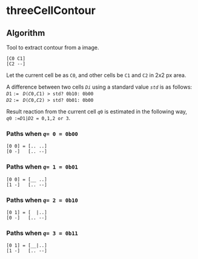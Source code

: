 # threeCellContour
## Algorithm
Tool to extract contour from a image.

    [C0 C1]
    [C2 --]
Let the current cell be as `C0`, and other cells be `C1` and `C2` in 2x2 px area.  

A difference between two cells _`Di`_ using a standard value _`std`_ is as follows:  
_`D`_`1` `:= ` _`D`_`(`_`C`_`0,`_`C`_`1) > std? 0b10: 0b00`  
_`D`_`2` `:= ` _`D`_`(`_`C`_`0,`_`C`_`2) > std? 0b01: 0b00`  

Result reaction from the current cell _`q`_`0` is estimated in the following way,  
_`q`_`0 :=`_`D`_`1|`_`D`_`2 = 0,1,2 or 3`.  

### Paths when _`q`_`= 0 = 0b00`
    [0 0] = [.. ..]
    [0 -]   [.. --]
    
### Paths when _`q`_`= 1 = 0b01`
    [0 0] = [__ ..]
    [1 -]   [.. --]
    
### Paths when _`q`_`= 2 = 0b10`
    [0 1] = [  |..]
    [0 -]   [.. --]
    
### Paths when _`q`_`= 3 = 0b11`
    [0 1] = [__|..]
    [1 -]   [.. --]
    
